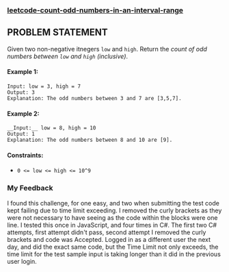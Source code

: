 ### [leetcode-count-odd-numbers-in-an-interval-range](https://leetcode.com/problems/count-odd-numbers-in-an-interval-range/)

## PROBLEM STATEMENT

Given two non-negative itnegers `low` and `high`.  Return the *count of odd numbers between `low` and `high` (inclusive)*.

#### Example 1:
```
Input: low = 3, high = 7
Output: 3
Explanation: The odd numbers between 3 and 7 are [3,5,7].
```

#### Example 2:
```
__Input:__ low = 8, high = 10
Output: 1
Explanation: The odd numbers between 8 and 10 are [9].
```

#### Constraints:
- `0 <= low <= high <= 10^9`

### My Feedback
I found this challenge, for one easy, and two when submitting the test code kept failing due to time limit exceeding.  I removed the curly brackets as they were not necessary to have seeing as the code within the blocks were one line.  I tested this once in JavaScript, and four times in C#.  The first two C# attempts, first attempt didn't pass, second attempt I removed the curly brackets and code was Accepted.  Logged in as a different user the next day, and did the exact same code, but the Time Limit not only exceeds, the time limit for the test sample input is taking longer than it did in the previous user login.

